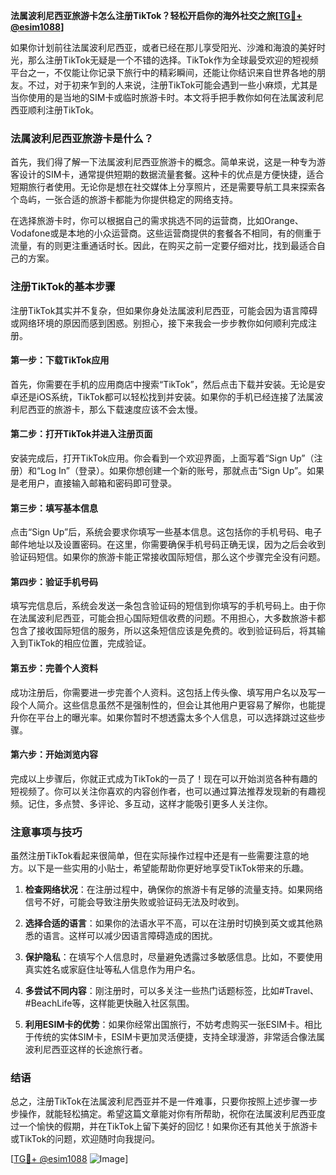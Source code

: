 **法属波利尼西亚旅游卡怎么注册TikTok？轻松开启你的海外社交之旅[[TG💪+ @esim1088](https://t.me/s/esim1088)]**

如果你计划前往法属波利尼西亚，或者已经在那儿享受阳光、沙滩和海浪的美好时光，那么注册TikTok无疑是一个不错的选择。TikTok作为全球最受欢迎的短视频平台之一，不仅能让你记录下旅行中的精彩瞬间，还能让你结识来自世界各地的朋友。不过，对于初来乍到的人来说，注册TikTok可能会遇到一些小麻烦，尤其是当你使用的是当地的SIM卡或临时旅游卡时。本文将手把手教你如何在法属波利尼西亚顺利注册TikTok。

### 法属波利尼西亚旅游卡是什么？

首先，我们得了解一下法属波利尼西亚旅游卡的概念。简单来说，这是一种专为游客设计的SIM卡，通常提供短期的数据流量套餐。这种卡的优点是方便快捷，适合短期旅行者使用。无论你是想在社交媒体上分享照片，还是需要导航工具来探索各个岛屿，一张合适的旅游卡都能为你提供稳定的网络支持。

在选择旅游卡时，你可以根据自己的需求挑选不同的运营商，比如Orange、Vodafone或是本地的小众运营商。这些运营商提供的套餐各不相同，有的侧重于流量，有的则更注重通话时长。因此，在购买之前一定要仔细对比，找到最适合自己的方案。

### 注册TikTok的基本步骤

注册TikTok其实并不复杂，但如果你身处法属波利尼西亚，可能会因为语言障碍或网络环境的原因而感到困惑。别担心，接下来我会一步步教你如何顺利完成注册。

#### 第一步：下载TikTok应用

首先，你需要在手机的应用商店中搜索“TikTok”，然后点击下载并安装。无论是安卓还是iOS系统，TikTok都可以轻松找到并安装。如果你的手机已经连接了法属波利尼西亚的旅游卡，那么下载速度应该不会太慢。

#### 第二步：打开TikTok并进入注册页面

安装完成后，打开TikTok应用。你会看到一个欢迎界面，上面写着“Sign Up”（注册）和“Log In”（登录）。如果你想创建一个新的账号，那就点击“Sign Up”。如果是老用户，直接输入邮箱和密码即可登录。

#### 第三步：填写基本信息

点击“Sign Up”后，系统会要求你填写一些基本信息。这包括你的手机号码、电子邮件地址以及设置密码。在这里，你需要确保手机号码正确无误，因为之后会收到验证码短信。如果你的旅游卡能正常接收国际短信，那么这个步骤完全没有问题。

#### 第四步：验证手机号码

填写完信息后，系统会发送一条包含验证码的短信到你填写的手机号码上。由于你在法属波利尼西亚，可能会担心国际短信收费的问题。不用担心，大多数旅游卡都包含了接收国际短信的服务，所以这条短信应该是免费的。收到验证码后，将其输入到TikTok的相应位置，完成验证。

#### 第五步：完善个人资料

成功注册后，你需要进一步完善个人资料。这包括上传头像、填写用户名以及写一段个人简介。这些信息虽然不是强制性的，但会让其他用户更容易了解你，也能提升你在平台上的曝光率。如果你暂时不想透露太多个人信息，可以选择跳过这些步骤。

#### 第六步：开始浏览内容

完成以上步骤后，你就正式成为TikTok的一员了！现在可以开始浏览各种有趣的短视频了。你可以关注你喜欢的内容创作者，也可以通过算法推荐发现新的有趣视频。记住，多点赞、多评论、多互动，这样才能吸引更多人关注你。

### 注意事项与技巧

虽然注册TikTok看起来很简单，但在实际操作过程中还是有一些需要注意的地方。以下是一些实用的小贴士，希望能帮助你更好地享受TikTok带来的乐趣。

1. **检查网络状况**：在注册过程中，确保你的旅游卡有足够的流量支持。如果网络信号不好，可能会导致注册失败或验证码无法及时收到。
   
2. **选择合适的语言**：如果你的法语水平不高，可以在注册时切换到英文或其他熟悉的语言。这样可以减少因语言障碍造成的困扰。

3. **保护隐私**：在填写个人信息时，尽量避免透露过多敏感信息。比如，不要使用真实姓名或家庭住址等私人信息作为用户名。

4. **多尝试不同内容**：刚注册时，可以多关注一些热门话题标签，比如#Travel、#BeachLife等，这样能更快融入社区氛围。

5. **利用ESIM卡的优势**：如果你经常出国旅行，不妨考虑购买一张ESIM卡。相比于传统的实体SIM卡，ESIM卡更加灵活便捷，支持全球漫游，非常适合像法属波利尼西亚这样的长途旅行者。

### 结语

总之，注册TikTok在法属波利尼西亚并不是一件难事，只要你按照上述步骤一步步操作，就能轻松搞定。希望这篇文章能对你有所帮助，祝你在法属波利尼西亚度过一个愉快的假期，并在TikTok上留下美好的回忆！如果你还有其他关于旅游卡或TikTok的问题，欢迎随时向我提问。

[[TG💪+ @esim1088](https://t.me/s/esim1088) ![Image](https://i.postimg.cc/4NQfJmqS/Snipaste-2025-05-13-00-14-12.png)]